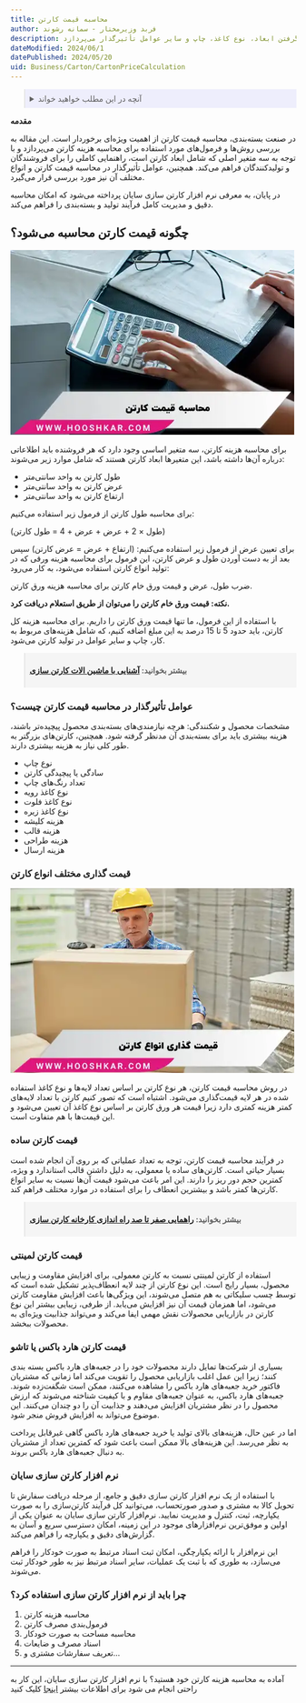 ```yaml
---
title: محاسبه قیمت کارتن 
author: فربد وزیرمختار - سمانه رشوند
description: این مقاله به طور خلاصه به روش‌های محاسبه قیمت کارتن با در نظر گرفتن ابعاد، نوع کاغذ، چاپ و سایر عوامل تأثیرگذار می‌پردازد. 
dateModified: 2024/06/1
datePublished: 2024/05/20
uid: Business/Carton/CartonPriceCalculation
---
```


<blockquote style="background-color:#eeeefc; padding:0.5rem">
<details>
  <summary>آنچه در این مطلب خواهید خواند</summary>
  <ul>
     <li>چگونه قیمت کارتن محاسبه می‌شود؟</li>
    <li>عوامل تأثیرگذار در محاسبه قیمت کارتن چیست؟</li>
    <li>قیمت گذاری مختلف انواع کارتن</li>
    <li>قیمت کارتن ساده</li>
    <li>قیمت کارتن لمینتی</li>
    <li>قیمت کارتن هارد باکس یا تاشو</li>
    <li>نرم افزار کارتن سازی سایان</li>
    <li>چرا باید از نرم‌افزار کارتن‌سازی استفاده کرد؟</li>
  </ul>
</details>
</blockquote>

**مقدمه**

در صنعت بسته‌بندی، محاسبه قیمت کارتن از اهمیت ویژه‌ای برخوردار است. این مقاله به بررسی روش‌ها و فرمول‌های مورد استفاده برای محاسبه هزینه کارتن می‌پردازد و با توجه به سه متغیر اصلی که شامل ابعاد کارتن است، راهنمایی کاملی را برای فروشندگان و تولیدکنندگان فراهم می‌کند. همچنین، عوامل تأثیرگذار در محاسبه قیمت کارتن و انواع مختلف آن نیز مورد بررسی قرار می‌گیرد. 

در پایان، به معرفی نرم ‌افزار کارتن‌ سازی سایان پرداخته می‌شود که امکان محاسبه دقیق و مدیریت کامل فرآیند تولید و بسته‌بندی را فراهم می‌کند. 

## چگونه قیمت کارتن محاسبه می‌شود؟

![محاسبه قیمت کارتن](./Images/CartonPriceCalculation.webp)

برای محاسبه هزینه کارتن، سه متغیر اساسی وجود دارد که هر فروشنده باید اطلاعاتی درباره آن‌ها داشته باشد، این متغیرها ابعاد کارتن هستند که شامل موارد زیر می‌شوند:

-	طول کارتن به واحد سانتی‌متر
-	عرض کارتن به واحد سانتی‌متر
-	ارتفاع کارتن به واحد سانتی‌متر

برای محاسبه طول کارتن از فرمول زیر استفاده می‌کنیم: 

(طول × 2 + عرض + عرض + 4 = طول کارتن)

برای تعیین عرض از فرمول زیر استفاده می‌کنیم: (ارتفاع + عرض = عرض کارتن)
سپس بعد از به دست آوردن طول و عرض کارتن، این فرمول برای محاسبه هزینه ورقی که در تولید انواع کارتن استفاده می‌شود، به کار می‌رود:

ضرب طول، عرض و قیمت ورق خام کارتن برای محاسبه هزینه ورق کارتن.

**نکته: قیمت ورق خام کارتن را می‌توان از طریق استعلام دریافت کرد.**

با استفاده از این فرمول، ما تنها قیمت ورق کارتن را داریم. برای محاسبه هزینه کل کارتن، باید حدود 5 تا 15 درصد به این مبلغ اضافه کنیم، که شامل هزینه‌های مربوط به کار، چاپ و سایر عوامل در تولید کارتن می‌شود.

<blockquote style="background-color:#f5f5f5; padding:0.5rem">
<p><strong>بیشتر بخوانید: <a href="https://www.hooshkar.com/Wiki/Business/CartonIndustryMachinery" target="_blank">آشنایی با ماشین الات کارتن سازی</a></p></strong></blockquote>

### عوامل تأثیرگذار در محاسبه قیمت کارتن چیست؟

مشخصات محصول و شکنندگی: هرچه نیازمندی‌های بسته‌بندی محصول پیچیده‌تر باشند، هزینه بیشتری باید برای بسته‌بندی آن مدنظر گرفته شود. همچنین، کارتن‌های بزرگتر به طور کلی نیاز به هزینه بیشتری دارند.

-	نوع چاپ
-	سادگی یا پیچیدگی کارتن
-	تعداد رنگ‌های چاپ
-	نوع کاغذ رویه
-	نوع کاغذ فلوت
-	نوع کاغذ زیره
-	هزینه کلیشه
-	هزینه قالب
-	هزینه طراحی
-	هزینه ارسال

### قیمت گذاری مختلف انواع کارتن

![قیمت گذاری انواع کارتون](./Images/PricingOfAllTypesOfCartons.webp)

در روش محاسبه قیمت کارتن، هر نوع کارتن بر اساس تعداد لایه‌ها و نوع کاغذ استفاده شده در هر لایه قیمت‌گذاری می‌شود. اشتباه است که تصور کنیم کارتن با تعداد لایه‌های کمتر هزینه کمتری دارد زیرا قیمت هر ورق کارتن بر اساس نوع کاغذ آن تعیین می‌شود و این قیمت‌ها با هم متفاوت است.

### قیمت کارتن ساده

در فرآیند محاسبه قیمت کارتن، توجه به تعداد عملیاتی که بر روی آن انجام شده است بسیار حیاتی است. کارتن‌های ساده یا معمولی، به دلیل داشتن قالب استاندارد و ویژه، کمترین حجم دور ریز را دارند. این امر باعث می‌شود قیمت آن‌ها نسبت به سایر انواع کارتن‌ها کمتر باشد و بیشترین انعطاف را برای استفاده در موارد مختلف فراهم کند.

<blockquote style="background-color:#f5f5f5; padding:0.5rem">
<p><strong>بیشتر بخوانید: <a href="https://www.hooshkar.com/Wiki/Business/CartonIndustryMachinery" target="_blank">راهمایی صفر تا صد راه اندازی کارخانه کارتن سازی</a></p></strong></blockquote>

### قیمت کارتن لمینتی

استفاده از کارتن لمینتی نسبت به کارتن معمولی، برای افزایش مقاومت و زیبایی محصول، بسیار رایج است. این نوع کارتن از چند لایه انعطاف‌پذیر تشکیل شده است که توسط چسب سلیکاتی به هم متصل می‌شوند، این ویژگی‌ها باعث افزایش مقاومت کارتن می‌شود، اما همزمان قیمت آن نیز افزایش می‌یابد. از طرفی، زیبایی بیشتر این نوع کارتن در بازاریابی محصولات نقش مهمی ایفا می‌کند و می‌تواند جذابیت ویژه‌ای به محصولات ببخشد.

### قیمت کارتن هارد باکس یا تاشو

بسیاری از شرکت‌ها تمایل دارند محصولات خود را در جعبه‌های هارد باکس بسته بندی کنند؛ زیرا این عمل اغلب بازاریابی محصول را تقویت می‌کند اما زمانی که مشتریان فاکتور خرید جعبه‌های هارد باکس را مشاهده می‌کنند، ممکن است شگفت‌زده شوند. جعبه‌های هارد باکس، به عنوان جعبه‌های مقاوم و با کیفیت شناخته می‌شوند که ارزش محصول را در نظر مشتریان افزایش می‌دهند و جذابیت آن را دو چندان می‌کنند. این موضوع می‌تواند به افزایش فروش منجر شود.


اما در عین حال، هزینه‌های بالای تولید یا خرید جعبه‌های هارد باکس گاهی غیرقابل پرداخت به نظر می‌رسد. این هزینه‌های بالا ممکن است باعث شود که کمترین تعداد از مشتریان به دنبال جعبه‌های هارد باکس بروند.

### نرم افزار کارتن سازی سایان

با استفاده از یک نرم افزار کارتن سازی دقیق و جامع، از مرحله دریافت سفارش تا تحویل کالا به مشتری و صدور صورتحساب، می‌توانید کل فرآیند کارتن‌سازی را به صورت یکپارچه، ثبت، کنترل و مدیریت نمایید. نرم‌افزار کارتن سازی سایان به عنوان یکی از اولین و موفق‌ترین نرم‌افزارهای موجود در این زمینه، امکان دسترسی سریع و آسان به گزارش‌های دقیق و یکپارچه را فراهم می‌کند. 

این نرم‌افزار با ارائه یکپارچگی، امکان ثبت اسناد مرتبط به صورت خودکار را فراهم می‌سازد، به طوری که با ثبت یک عملیات، سایر اسناد مرتبط نیز به ‌طور خودکار ثبت می‌شوند.

### چرا باید از نرم‌ افزار کارتن ‌سازی استفاده کرد؟

1. محاسبه هزینه کارتن
2. فرمول‌بندی مصرف کارتن
3. محاسبه مساحت به صورت خودکار
4. اسناد مصرف و ضایعات
5. تعریف سفارشات مشتری و...

------
آماده به محاسبه هزینه کارتن خود هستید؟ با نرم افزار کارتن سازی سایان، این کار به راحتی انجام می شود برای اطلاعات بیشتر <a href="https://www.hooshkar.com/Software/PrintingAndPackaging/Package/Carton">اینجا</a> کلیک کنید